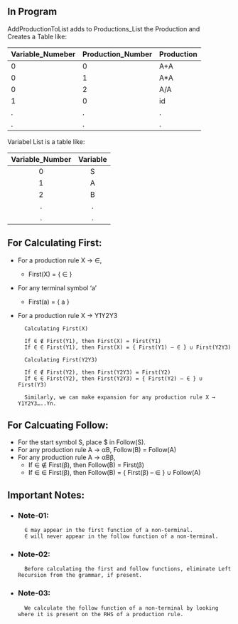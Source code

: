 ## In Program
  AddProductionToList adds to Productions_List the Production and  
  Creates a Table like:

| Variable_Numeber | Production_Number | Production |
| --- | --- | --- |
| 0 | 0 | A+A |
| 0 | 1 | A*A |
| 0 | 2 | A/A |
| 1 | 0 | id |
| . | . | . |
| . | . | . |

  Variabel List is a table like:
  
Variable_Number		|		Variable
:----------:|:------------:
0			|		S
1			|		A		
2			|		B
.			|		.
.			|		.

## For Calculating First:

- For a production rule X → ∈,
    - First(X) = { ∈ }

- For any terminal symbol ‘a’
    - First(a) = { a }

- For a production rule X → Y1Y2Y3
        
        Calculating First(X)
        
        If ∈ ∉ First(Y1), then First(X) = First(Y1)
        If ∈ ∈ First(Y1), then First(X) = { First(Y1) – ∈ } ∪ First(Y2Y3)
        
        Calculating First(Y2Y3)
        
        If ∈ ∉ First(Y2), then First(Y2Y3) = First(Y2)
        If ∈ ∈ First(Y2), then First(Y2Y3) = { First(Y2) – ∈ } ∪ First(Y3)
        
        Similarly, we can make expansion for any production rule X → Y1Y2Y3…..Yn.

## For Calcuating Follow:
    
- For the start symbol S, place $ in Follow(S).
- For any production rule A → αB,
                        Follow(B) = Follow(A)
- For any production rule A → αBβ,
    - If ∈ ∉ First(β), then Follow(B) = First(β)
    - If ∈ ∈ First(β), then Follow(B) = { First(β) – ∈ } ∪ Follow(A)

## Important Notes:
- ### Note-01:
        ∈ may appear in the first function of a non-terminal.
        ∈ will never appear in the follow function of a non-terminal.
        
- ### Note-02:
        Before calculating the first and follow functions, eliminate Left Recursion from the grammar, if present.

- ### Note-03:
    
        We calculate the follow function of a non-terminal by looking where it is present on the RHS of a production rule.
